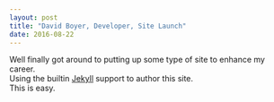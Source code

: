 ```yaml
---
layout: post
title: "David Boyer, Developer, Site Launch"
date: 2016-08-22
---
```

Well finally got around to putting up some type of site to enhance my career.  
Using the builtin [Jekyll](http://jekyllrb.com) support to author this site.  
This is easy.

